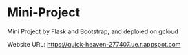 # Mini-Project
Mini Project by Flask and Bootstrap, and deploied on gcloud


Website URL: https://quick-heaven-277407.ue.r.appspot.com
